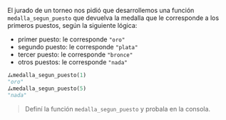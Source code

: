El jurado de un torneo nos pidió que desarrollemos una función `medalla_segun_puesto` que devuelva la medalla que le corresponde a los primeros puestos, según la siguiente lógica:

* primer puesto: le corresponde `"oro"`
* segundo puesto: le corresponde `"plata"`
* tercer puesto: le corresponde `"bronce"`
* otros puestos: le corresponde `"nada"`

```python
ムmedalla_segun_puesto(1)
"oro"
ムmedalla_segun_puesto(5)
"nada"
```

> Definí la función `medalla_segun_puesto` y probala en la consola. 

